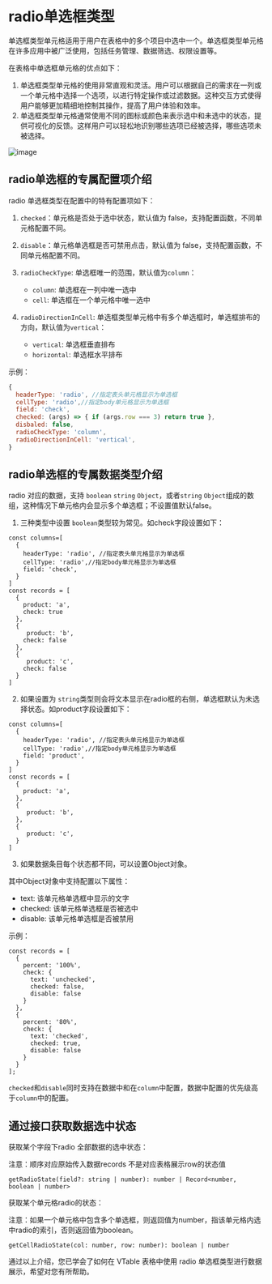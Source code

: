 # radio单选框类型

单选框类型单元格适用于用户在表格中的多个项目中选中一个。单选框类型单元格在许多应用中被广泛使用，包括任务管理、数据筛选、权限设置等。

在表格中单选框单元格的优点如下：

1. 单选框类型单元格的使用非常直观和灵活。用户可以根据自己的需求在一列或一个单元格中选择一个选项，以进行特定操作或过滤数据。这种交互方式使得用户能够更加精细地控制其操作，提高了用户体验和效率。
2. 单选框类型单元格通常使用不同的图标或颜色来表示选中和未选中的状态，提供可视化的反馈。这样用户可以轻松地识别哪些选项已经被选择，哪些选项未被选择。

![image](https://lf9-dp-fe-cms-tos.byteorg.com/obj/bit-cloud/VTable/guide/radio.png)

## radio单选框的专属配置项介绍

radio 单选框类型在配置中的特有配置项如下：

1. `checked`：单元格是否处于选中状态，默认值为 false，支持配置函数，不同单元格配置不同。
2. `disable`：单元格单选框是否可禁用点击，默认值为 false，支持配置函数，不同单元格配置不同。
3. `radioCheckType`: 单选框唯一的范围，默认值为`column`：

   * `column`: 单选框在一列中唯一选中
   * `cell`: 单选框在一个单元格中唯一选中

4. `radioDirectionInCell`: 单选框类型单元格中有多个单选框时，单选框排布的方向，默认值为`vertical`：

   * `vertical`: 单选框垂直排布
   * `horizontal`: 单选框水平排布

示例：
```javascript
{
  headerType: 'radio', //指定表头单元格显示为单选框
  cellType: 'radio',//指定body单元格显示为单选框
  field: 'check',
  checked: (args) => { if (args.row === 3) return true },
  disbaled: false,
  radioCheckType: 'column',
  radioDirectionInCell: 'vertical',
}
```

## radio单选框的专属数据类型介绍

radio 对应的数据，支持 `boolean` `string` `Object`，或者`string` `Object`组成的数组，这种情况下单元格内会显示多个单选框；不设置值默认false。

1.  三种类型中设置 `boolean`类型较为常见。如check字段设置如下：
```
const columns=[
  {
    headerType: 'radio', //指定表头单元格显示为单选框
    cellType: 'radio',//指定body单元格显示为单选框
    field: 'check',
  }
]
const records = [
  { 
    product: 'a',
    check: true
  },
  { 
     product: 'b',
    check: false
  },
  { 
     product: 'c',
    check: false
  }
]
```

2.  如果设置为 `string`类型则会将文本显示在radio框的右侧，单选框默认为未选择状态。如product字段设置如下：
```
const columns=[
  {
    headerType: 'radio', //指定表头单元格显示为单选框
    cellType: 'radio',//指定body单元格显示为单选框
    field: 'product',
  }
]
const records = [
  { 
    product: 'a',
  },
  { 
     product: 'b',
  },
  { 
     product: 'c',
  }
]
```

3.  如果数据条目每个状态都不同，可以设置Object对象。

其中Object对象中支持配置以下属性：

* text: 该单元格单选框中显示的文字
* checked: 该单元格单选框是否被选中
* disable: 该单元格单选框是否被禁用

示例：
```javasxript
const records = [
  { 
    percent: '100%',
    check: { 
      text: 'unchecked',
      checked: false,
      disable: false
    }
  },
  {
    percent: '80%',
    check: { 
      text: 'checked', 
      checked: true, 
      disable: false 
    }
  }
];
```

`checked`和`disable`同时支持在数据中和在`column`中配置，数据中配置的优先级高于`column`中的配置。

## 通过接口获取数据选中状态

获取某个字段下radio 全部数据的选中状态：

注意：顺序对应原始传入数据records 不是对应表格展示row的状态值
```
getRadioState(field?: string | number): number | Record<number, boolean | number>
```

获取某个单元格radio的状态：

注意：如果一个单元格中包含多个单选框，则返回值为number，指该单元格内选中radio的索引，否则返回值为boolean。
```
getCellRadioState(col: number, row: number): boolean | number
```


通过以上介绍，您已学会了如何在 VTable 表格中使用 radio 单选框类型进行数据展示，希望对您有所帮助。